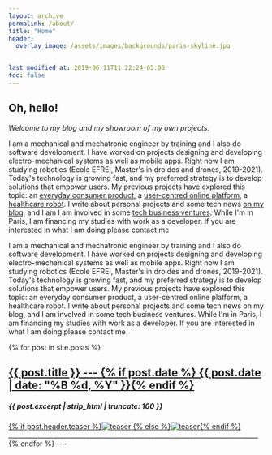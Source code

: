 ```yaml
---
layout: archive
permalink: /about/
title: "Home"
header:
  overlay_image: /assets/images/backgrounds/paris-skyline.jpg


last_modified_at: 2019-06-11T11:22:24-05:00
toc: false
---
```

<h2>Oh, hello!</h2>
<i>Welcome to my blog and my showroom of my own projects.</i>

I am a mechanical and mechatronic engineer by training and I also do software development.
I have worked on projects designing and developing electro-mechanical systems as well as mobile apps.
Right now I am studying robotics (Ecole EFREI, Master's in droides and drones, 2019-2021).
Today's technology is growing fast, and my preferred strategy is to develop solutions that empower users.
My previous projects have explored this topic: an [everyday consumer product](https://thomascarstens.github.io/tech-project/braai-tongs/), a [user-centred online platform](https://thomascarstens.github.io/tech-project/App-for-education/),
a [healthcare robot](https://thomascarstens.github.io/tech-project/Service-robot/). I write about personal projects and some tech news [on my blog](https://thomascarstens.github.io/tags/), and I am I am involved in some [tech business ventures](https://thomascarstens.github.io/business/). While I'm in Paris, I am financing my studies with work as a developer.
If you are interested in what I am doing please contact me

I am a mechanical and mechatronic engineer by training and I also do software development.
I have worked on projects designing and developing electro-mechanical systems as well as mobile apps.
Right now I am studying robotics (Ecole EFREI, Master's in droides and drones, 2019-2021).
Today's technology is growing fast, and my preferred strategy is to develop solutions that empower users.
My previous projects have explored this topic: an everyday consumer product, a user-centred online platform,
a healthcare robot. I write about personal projects and some tech news on my blog, and I am involved in some tech business ventures. While I'm in Paris, I am financing my studies with work as a developer.
If you are interested in what I am doing please contact me

{% for post in site.posts %}
  <article class="tile" itemscope itemtype="http://schema.org/Article">
  <!-- TITLE -->
    <h2 class="post-title" itemprop="name">
    <a href="{{ site.url }}{{ post.url }}">{{ post.title }} --- {% if post.date %} <time class="entry-date date published" datetime="{{ post.date | date: "%Y-%m-%d" }}" itemprop="datePublished">{{ post.date | date: "%B %d, %Y" }}</time>{% endif %} </a>
    </h2>
  <!-- DATE   
    <h5>{% if post.date %}<p class="entry-date date published"><time datetime="{{ post.date | date: "%Y-%m-%d" }}" itemprop="datePublished">{{ post.date | date: "%B %d, %Y" }}</time></p>{% endif %}</h5>-->
  <!-- DESCRIPTION -->  
    <h5 class="post-excerpt" itemprop="description">{{ post.excerpt | strip_html | truncate: 160 }}</h5>
  <!-- HEADER -->
    <a href="{{ site.url }}{{ post.url }}" title="{{ post.title }}" class="post-teaser">{% if post.header.teaser %}<img src="../{{ post.header.teaser }}" alt="teaser" itemprop="image">
      {% else %}<img src="{{ site.url }}/images/{{ site.teaser }}" alt="teaser" itemprop="image">{% endif %}</a>
  </article><!-- /.tile -->
  _____________________________________________________________________________
{% endfor %}
---
